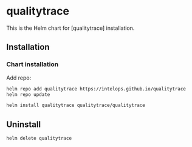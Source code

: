 # qualitytrace

This is the Helm chart for [qualitytrace] installation.

## Installation

### Chart installation

Add repo:

```sh
helm repo add qualitytrace https://intelops.github.io/qualitytrace
helm repo update

```

```sh
helm install qualitytrace qualitytrace/qualitytrace
```

## Uninstall

```sh
helm delete qualitytrace
```
